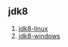 ## jdk8
1. [jdk8-linux](https://github.com/DawnFlowers/software/releases/download/software/jdk-8u212-linux-x64.tar.gz)
2. [jdk8-windows](https://github.com/DawnFlowers/software/releases/download/software/jdk-8u221-windows-x64.exe)
